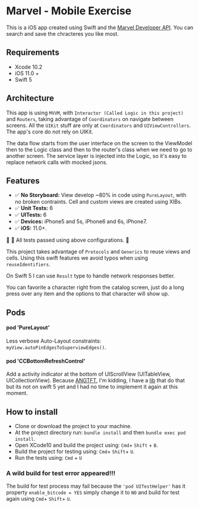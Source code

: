 # Marvel - Mobile Exercise #

This is a iOS app created using Swift and the [Marvel Developer API](https://developer.marvel.com/).
You can search and save the chracteres you like most.

## Requirements

* Xcode 10.2
* iOS 11.0 +
* Swift 5

## Architecture

This app is using `MVVM`, with `Interactor (Called Logic in this project)` and `Routers`, taking advantage of `Coordinators` on navigate between screens.
All the `UIKit` stuff are only at `Coordinators` and `UIViewControllers`. The app's core do not rely on UIKit.

The data flow starts from the user interface on the screen to the ViewModel then to the Logic class and then to the router's class when we need to go to another screen. The service layer is injected into the Logic, so it's easy to replace  network calls with mocked jsons.

## Features

* ✅ **No Storyboard:** View develop ~80% in code using ```PureLayout```, with no broken contraints. Cell and custom views are created using XIBs.
* ✅ **Unit Tests:** 6
* ✅ **UITests:** 6
* ✅ **Devices:** iPhone5 and 5s, iPhone6 and 6s, iPhone7.
* ✅ **iOS:** 11.0+.

🌟 💯 All tests passed using above configurations. 🌟

This project takes advantage of `Protocols` and `Generics` to reuse views and cells. Using this swift features we avoid typos when using `reuseIdentifiers`.

On Swift 5 I can use `Result` type to handle network responses better. 

You can favorite a character right from the catalog screen, just do a long press over any item and the options to that character will show up.

## Pods
#### pod 'PureLayout'
Less verbose Auto-Layout constraints: `myView.autoPinEdgesToSuperviewEdges()`.

#### pod 'CCBottomRefreshControl'
Add a activity indicator at the bottom of UIScrollView (UITableView, UICollectionView). Because [ANGTFT](https://www.youtube.com/watch?v=pzZOc05BFHE), I'm kidding, I have a [lib](https://github.com/FelipeCardoso89/UILoadControl) that do that but its not on swift 5 yet and I had no time to implement it again at this moment. 

## How to install

* Clone or download the project to your machine.
* At the project directory run: ```bundle install``` and then ```bundle exec pod install```.
* Open XCode10 and build the project using: ```Cmd```+ ```Shift``` + ```B```.
* Build the project for testing using: ```Cmd```+ ```Shift```+ ```U```.
* Run the tests using: ```Cmd``` + ```U```

### A wild build for test error appeared!!!

The build for test process may fail because the ```'pod UITestHelper'``` has it property ```enable_bitcode = YES``` simply change it to ```NO``` and build for test again using ```Cmd```+ ```Shift```+ ```U```.
